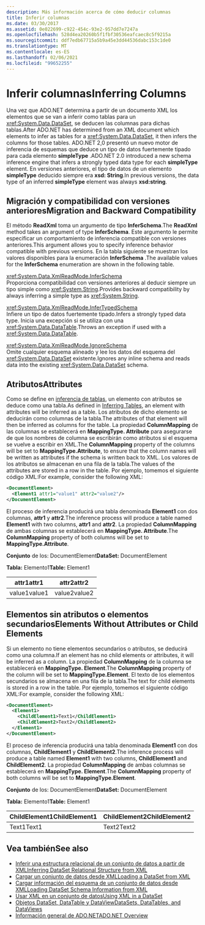 ```yaml
---
description: Más información acerca de cómo deducir columnas
title: Inferir columnas
ms.date: 03/30/2017
ms.assetid: 0e022699-c922-454c-93e2-957dd7e7247a
ms.openlocfilehash: 528d4ea20260b5f1fbf30536eafcaec8c5f9215a
ms.sourcegitcommit: ddf7edb67715a5b9a45e3dd44536dabc153c1de0
ms.translationtype: MT
ms.contentlocale: es-ES
ms.lasthandoff: 02/06/2021
ms.locfileid: "99652255"
---
```

# <a name="inferring-columns"></a><span data-ttu-id="acd7c-103">Inferir columnas</span><span class="sxs-lookup"><span data-stu-id="acd7c-103">Inferring Columns</span></span>

<span data-ttu-id="acd7c-104">Una vez que ADO.NET determina a partir de un documento XML los elementos que se van a inferir como tablas para un <xref:System.Data.DataSet>, se deducen las columnas para dichas tablas.</span><span class="sxs-lookup"><span data-stu-id="acd7c-104">After ADO.NET has determined from an XML document which elements to infer as tables for a <xref:System.Data.DataSet>, it then infers the columns for those tables.</span></span> <span data-ttu-id="acd7c-105">ADO.NET 2,0 presentó un nuevo motor de inferencia de esquemas que deduce un tipo de datos fuertemente tipado para cada elemento **simpleType** .</span><span class="sxs-lookup"><span data-stu-id="acd7c-105">ADO.NET 2.0 introduced a new schema inference engine that infers a strongly typed data type for each **simpleType** element.</span></span> <span data-ttu-id="acd7c-106">En versiones anteriores, el tipo de datos de un elemento **simpleType** deducido siempre era **xsd: String**.</span><span class="sxs-lookup"><span data-stu-id="acd7c-106">In previous versions, the data type of an inferred **simpleType** element was always **xsd:string**.</span></span>  
  
## <a name="migration-and-backward-compatibility"></a><span data-ttu-id="acd7c-107">Migración y compatibilidad con versiones anteriores</span><span class="sxs-lookup"><span data-stu-id="acd7c-107">Migration and Backward Compatibility</span></span>  

 <span data-ttu-id="acd7c-108">El método **ReadXml** toma un argumento de tipo **InferSchema**.</span><span class="sxs-lookup"><span data-stu-id="acd7c-108">The **ReadXml** method takes an argument of type **InferSchema**.</span></span> <span data-ttu-id="acd7c-109">Este argumento le permite especificar un comportamiento de inferencia compatible con versiones anteriores.</span><span class="sxs-lookup"><span data-stu-id="acd7c-109">This argument allows you to specify inference behavior compatible with previous versions.</span></span> <span data-ttu-id="acd7c-110">En la tabla siguiente se muestran los valores disponibles para la enumeración **InferSchema** .</span><span class="sxs-lookup"><span data-stu-id="acd7c-110">The available values for the **InferSchema** enumeration are shown in the following table.</span></span>  
  
 <xref:System.Data.XmlReadMode.InferSchema>  
 <span data-ttu-id="acd7c-111">Proporciona compatibilidad con versiones anteriores al deducir siempre un tipo simple como <xref:System.String>.</span><span class="sxs-lookup"><span data-stu-id="acd7c-111">Provides backward compatibility by always inferring a simple type as <xref:System.String>.</span></span>  
  
 <xref:System.Data.XmlReadMode.InferTypedSchema>  
 <span data-ttu-id="acd7c-112">Infiere un tipo de datos fuertemente tipado.</span><span class="sxs-lookup"><span data-stu-id="acd7c-112">Infers a strongly typed data type.</span></span> <span data-ttu-id="acd7c-113">Inicia una excepción si se utiliza con una <xref:System.Data.DataTable>.</span><span class="sxs-lookup"><span data-stu-id="acd7c-113">Throws an exception if used with a <xref:System.Data.DataTable>.</span></span>  
  
 <xref:System.Data.XmlReadMode.IgnoreSchema>  
 <span data-ttu-id="acd7c-114">Omite cualquier esquema alineado y lee los datos del esquema del <xref:System.Data.DataSet> existente.</span><span class="sxs-lookup"><span data-stu-id="acd7c-114">Ignores any inline schema and reads data into the existing <xref:System.Data.DataSet> schema.</span></span>  
  
## <a name="attributes"></a><span data-ttu-id="acd7c-115">Atributos</span><span class="sxs-lookup"><span data-stu-id="acd7c-115">Attributes</span></span>  

 <span data-ttu-id="acd7c-116">Como se define en [inferencia de tablas](inferring-tables.md), un elemento con atributos se deduce como una tabla.</span><span class="sxs-lookup"><span data-stu-id="acd7c-116">As defined in [Inferring Tables](inferring-tables.md), an element with attributes will be inferred as a table.</span></span> <span data-ttu-id="acd7c-117">Los atributos de dicho elemento se deducirán como columnas de la tabla.</span><span class="sxs-lookup"><span data-stu-id="acd7c-117">The attributes of that element will then be inferred as columns for the table.</span></span> <span data-ttu-id="acd7c-118">La propiedad **ColumnMapping** de las columnas se establecerá en **MappingType. Attribute** para asegurarse de que los nombres de columna se escribirán como atributos si el esquema se vuelve a escribir en XML.</span><span class="sxs-lookup"><span data-stu-id="acd7c-118">The **ColumnMapping** property of the columns will be set to **MappingType.Attribute**, to ensure that the column names will be written as attributes if the schema is written back to XML.</span></span> <span data-ttu-id="acd7c-119">Los valores de los atributos se almacenan en una fila de la tabla.</span><span class="sxs-lookup"><span data-stu-id="acd7c-119">The values of the attributes are stored in a row in the table.</span></span> <span data-ttu-id="acd7c-120">Por ejemplo, tomemos el siguiente código XML:</span><span class="sxs-lookup"><span data-stu-id="acd7c-120">For example, consider the following XML:</span></span>  
  
```xml  
<DocumentElement>  
  <Element1 attr1="value1" attr2="value2"/>  
</DocumentElement>  
```  
  
 <span data-ttu-id="acd7c-121">El proceso de inferencia producirá una tabla denominada **Element1** con dos columnas, **attr1** y **attr2**.</span><span class="sxs-lookup"><span data-stu-id="acd7c-121">The inference process will produce a table named **Element1** with two columns, **attr1** and **attr2**.</span></span> <span data-ttu-id="acd7c-122">La propiedad **ColumnMapping** de ambas columnas se establecerá en **MappingType. Attribute**.</span><span class="sxs-lookup"><span data-stu-id="acd7c-122">The **ColumnMapping** property of both columns will be set to **MappingType.Attribute**.</span></span>  
  
 <span data-ttu-id="acd7c-123">**Conjunto** de los: DocumentElement</span><span class="sxs-lookup"><span data-stu-id="acd7c-123">**DataSet:** DocumentElement</span></span>  
  
 <span data-ttu-id="acd7c-124">**Tabla:** Elemento1</span><span class="sxs-lookup"><span data-stu-id="acd7c-124">**Table:** Element1</span></span>  
  
|<span data-ttu-id="acd7c-125">attr1</span><span class="sxs-lookup"><span data-stu-id="acd7c-125">attr1</span></span>|<span data-ttu-id="acd7c-126">attr2</span><span class="sxs-lookup"><span data-stu-id="acd7c-126">attr2</span></span>|  
|-----------|-----------|  
|<span data-ttu-id="acd7c-127">value1</span><span class="sxs-lookup"><span data-stu-id="acd7c-127">value1</span></span>|<span data-ttu-id="acd7c-128">value2</span><span class="sxs-lookup"><span data-stu-id="acd7c-128">value2</span></span>|  
  
## <a name="elements-without-attributes-or-child-elements"></a><span data-ttu-id="acd7c-129">Elementos sin atributos o elementos secundarios</span><span class="sxs-lookup"><span data-stu-id="acd7c-129">Elements Without Attributes or Child Elements</span></span>  

 <span data-ttu-id="acd7c-130">Si un elemento no tiene elementos secundarios o atributos, se deducirá como una columna.</span><span class="sxs-lookup"><span data-stu-id="acd7c-130">If an element has no child elements or attributes, it will be inferred as a column.</span></span> <span data-ttu-id="acd7c-131">La propiedad **ColumnMapping** de la columna se establecerá en **MappingType. Element**.</span><span class="sxs-lookup"><span data-stu-id="acd7c-131">The **ColumnMapping** property of the column will be set to **MappingType.Element**.</span></span> <span data-ttu-id="acd7c-132">El texto de los elementos secundarios se almacena en una fila de la tabla.</span><span class="sxs-lookup"><span data-stu-id="acd7c-132">The text for child elements is stored in a row in the table.</span></span> <span data-ttu-id="acd7c-133">Por ejemplo, tomemos el siguiente código XML:</span><span class="sxs-lookup"><span data-stu-id="acd7c-133">For example, consider the following XML:</span></span>  
  
```xml  
<DocumentElement>  
  <Element1>  
    <ChildElement1>Text1</ChildElement1>  
    <ChildElement2>Text2</ChildElement2>  
  </Element1>  
</DocumentElement>  
```  
  
 <span data-ttu-id="acd7c-134">El proceso de inferencia producirá una tabla denominada **Element1** con dos columnas, **ChildElement1** y **ChildElement2**.</span><span class="sxs-lookup"><span data-stu-id="acd7c-134">The inference process will produce a table named **Element1** with two columns, **ChildElement1** and **ChildElement2**.</span></span> <span data-ttu-id="acd7c-135">La propiedad **ColumnMapping** de ambas columnas se establecerá en **MappingType. Element**.</span><span class="sxs-lookup"><span data-stu-id="acd7c-135">The **ColumnMapping** property of both columns will be set to **MappingType.Element**.</span></span>  
  
 <span data-ttu-id="acd7c-136">**Conjunto** de los: DocumentElement</span><span class="sxs-lookup"><span data-stu-id="acd7c-136">**DataSet:** DocumentElement</span></span>  
  
 <span data-ttu-id="acd7c-137">**Tabla:** Elemento1</span><span class="sxs-lookup"><span data-stu-id="acd7c-137">**Table:** Element1</span></span>  
  
|<span data-ttu-id="acd7c-138">ChildElement1</span><span class="sxs-lookup"><span data-stu-id="acd7c-138">ChildElement1</span></span>|<span data-ttu-id="acd7c-139">ChildElement2</span><span class="sxs-lookup"><span data-stu-id="acd7c-139">ChildElement2</span></span>|  
|-------------------|-------------------|  
|<span data-ttu-id="acd7c-140">Text1</span><span class="sxs-lookup"><span data-stu-id="acd7c-140">Text1</span></span>|<span data-ttu-id="acd7c-141">Text2</span><span class="sxs-lookup"><span data-stu-id="acd7c-141">Text2</span></span>|  
  
## <a name="see-also"></a><span data-ttu-id="acd7c-142">Vea también</span><span class="sxs-lookup"><span data-stu-id="acd7c-142">See also</span></span>

- [<span data-ttu-id="acd7c-143">Inferir una estructura relacional de un conjunto de datos a partir de XML</span><span class="sxs-lookup"><span data-stu-id="acd7c-143">Inferring DataSet Relational Structure from XML</span></span>](inferring-dataset-relational-structure-from-xml.md)
- [<span data-ttu-id="acd7c-144">Cargar un conjunto de datos desde XML</span><span class="sxs-lookup"><span data-stu-id="acd7c-144">Loading a DataSet from XML</span></span>](loading-a-dataset-from-xml.md)
- [<span data-ttu-id="acd7c-145">Cargar información del esquema de un conjunto de datos desde XML</span><span class="sxs-lookup"><span data-stu-id="acd7c-145">Loading DataSet Schema Information from XML</span></span>](loading-dataset-schema-information-from-xml.md)
- [<span data-ttu-id="acd7c-146">Usar XML en un conjunto de datos</span><span class="sxs-lookup"><span data-stu-id="acd7c-146">Using XML in a DataSet</span></span>](using-xml-in-a-dataset.md)
- [<span data-ttu-id="acd7c-147">Objetos DataSet, DataTable y DataView</span><span class="sxs-lookup"><span data-stu-id="acd7c-147">DataSets, DataTables, and DataViews</span></span>](index.md)
- [<span data-ttu-id="acd7c-148">Información general de ADO.NET</span><span class="sxs-lookup"><span data-stu-id="acd7c-148">ADO.NET Overview</span></span>](../ado-net-overview.md)
